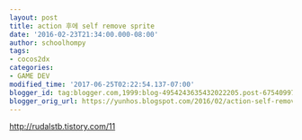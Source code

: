 ```yaml
---
layout: post
title: action 후에 self remove sprite
date: '2016-02-23T21:34:00.000-08:00'
author: schoolhompy
tags:
- cocos2dx
categories:
- GAME DEV
modified_time: '2017-06-25T02:22:54.137-07:00'
blogger_id: tag:blogger.com,1999:blog-4954243635432022205.post-675409979395008179
blogger_orig_url: https://yunhos.blogspot.com/2016/02/action-self-remove-sprite.html
---
```


http://rudalstb.tistory.com/11